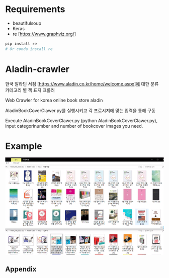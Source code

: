 # Requirements

- beautifulsoup
- Keras
- re [https://www.graphviz.org/]
```python
pip install re
# Or conda install re
```

# Aladin-crawler
한국 알라딘 서점 [https://www.aladin.co.kr/home/welcome.aspx]에 대한 분류 카테고리 별 책 표지 크롤러

Web Crawler for korea online book store aladin

AladinBookCoverClawer.py를 실행시키고 각 프로시져에 맞는 입력을 통해 구동

Execute AladinBookCoverClawer.py (python AladinBookCoverClawer.py), input categorinumber and number of bookcover images you need.

# Example
<img src="./images/example.png" width="600">

## Appendix
